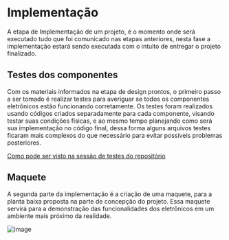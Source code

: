 # Implementação

A etapa de Implementação de um projeto, é o momento onde será executado tudo que foi comunicado nas etapas anteriores, nesta fase a implementação estará sendo executada com o intuito de entregar o projeto finalizado. 

## Testes dos componentes

Com os materiais informados na etapa de design prontos, o primeiro passo a ser tomado é realizar testes para averiguar se todos os componentes eletrônicos estão funcionando corretamente. Os testes foram realizados usando códigos criados separadamente para cada componente, visando testar suas condições físicas, e ao mesmo tempo planejando como será sua implementação no código final, dessa forma alguns arquivos testes ficaram mais complexos do que necessário para evitar possíveis problemas posteriores.

[Como pode ser visto na sessão de testes do repositório](https://github.com/Yuri-m-b/Projeto-Integrador-2-Yuri.B/tree/main/Testes)

## Maquete

A segunda parte da implementação é a criação de uma maquete, para a planta baixa proposta na parte de concepção do projeto. Essa maquete servirá para a demonstração das funcionalidades dos eletrônicos em um ambiente mais próximo da realidade.

![image](https://user-images.githubusercontent.com/63083579/130696469-f23597ba-e42f-4b6a-ad67-e15b3c6c00e2.png)



